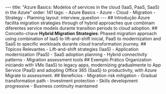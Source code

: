 --- title: "Azure Basics: Modelos of services in the cloud (IaaS, PaaS, SaaS) in the Azure" order: 141 tags: - Azure Basics - Azure - Cloud - Migration - Strategy - Planning layout: interview_question --- ## Introdução Azure facilita migration strategies through of hybrid approaches que combinam diferentes service models durante transition periods to cloud adoption. ## Conceito-chave **Hybrid Migration Strategies**: Phased migration approach using combination of IaaS to lift-and-shift inicial, PaaS to modernization and SaaS to specific workloads durante cloud transformation journey. ## Tópicos Relevantes - Lift-and-shift strategies (IaaS) - Application modernization (PaaS) - SaaS adoption planning - Hybrid connectivity patterns - Migration assessment tools ## Exemplo Prático Organization iniciando with VMs (IaaS) to legacy apps, modernizing gradualmente to App Service (PaaS) and adopting Office 365 (SaaS) to productivity, with Azure Migrate to assessment. ## Benefícios - Migration risk mitigation - Gradual transformation path - Investment protection - Skills development progressive - Business continuity maintained